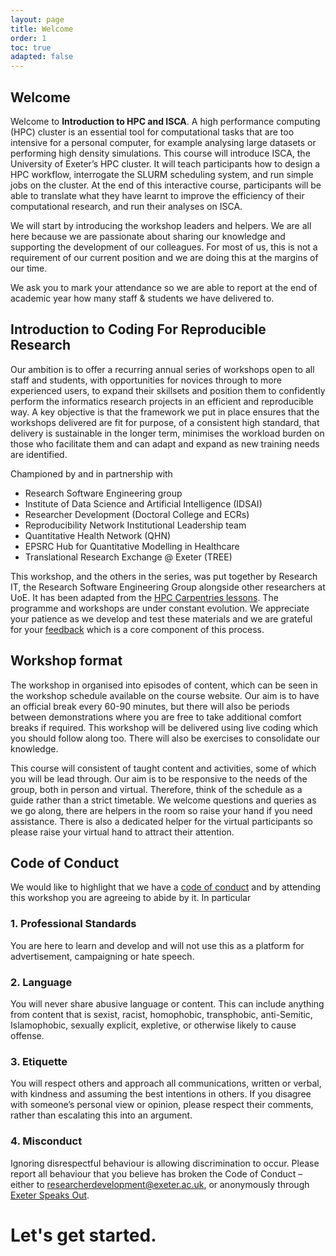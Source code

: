 ```yaml
---
layout: page
title: Welcome 
order: 1
toc: true
adapted: false
---
```


## Welcome

Welcome to **Introduction to HPC and ISCA**. A high performance computing (HPC) cluster is an essential tool for computational tasks that are too intensive for a personal computer, for example analysing large datasets or performing high density simulations. This course will introduce ISCA, the University of Exeter’s HPC cluster. It will teach participants how to design a HPC workflow, interrogate the SLURM scheduling system, and run simple jobs on the cluster. At the end of this interactive course, participants will be able to translate what they have learnt to improve the efficiency of their computational research, and run their analyses on ISCA.

We will start by introducing the workshop leaders and helpers. We are all here because we are passionate about sharing our knowledge and supporting the development of our colleagues. For most of us, this is not a requirement of our current position and we are doing this at the margins of our time. 

We ask you to mark your attendance so we are able to report at the end of academic year how many staff & students we have delivered to.


## Introduction to Coding For Reproducible Research

Our ambition is to offer a recurring annual series of workshops open to all staff and students, with opportunities for novices through to more experienced users, to expand their skillsets and position them to confidently perform the informatics research projects in an efficient and reproducible way. A key objective is that the framework we put in place ensures that the workshops delivered are fit for purpose, of a consistent high standard, that delivery is sustainable in the longer term, minimises the workload burden on those who facilitate them and can adapt and expand as new training needs are identified.

Championed by and in partnership with

- Research Software Engineering group
- Institute of Data Science and Artificial Intelligence (IDSAI)
- Researcher Development (Doctoral College and ECRs)
- Reproducibility Network Institutional Leadership team
- Quantitative Health Network (QHN) 
- EPSRC Hub for Quantitative Modelling in Healthcare
- Translational Research Exchange @ Exeter (TREE)

This workshop, and the others in the series, was put together by Research IT, the Research Software Engineering Group alongside other researchers at UoE. It has been adapted from the [HPC Carpentries lessons](https://www.hpc-carpentry.org/hpc-shell/). The programme and workshops are under constant evolution. We appreciate your patience as we develop and test these materials and we are grateful for your [feedback](https://forms.office.com/r/s4GK3VjT6v) which is a core component of this process. 

## Workshop format

The workshop in organised into episodes of content, which can be seen in the workshop schedule available on the course website. Our aim is to have an official break every 60-90 minutes, but there will also be periods between demonstrations where you are free to take additional comfort breaks if required.  This workshop will be delivered using live coding which you should follow along too. There will also be exercises to consolidate our knowledge. 
  

This course will consistent of taught content and activities, some of which you will be lead through. Our aim is to be responsive to the needs of the group, both in person and virtual. Therefore, think of the schedule as a guide rather than a strict timetable. We welcome questions and queries as we go along, there are helpers in the room so raise your hand if you need assistance. There is also a dedicated helper for the virtual participants so please raise your virtual hand to attract their attention.  

## Code of Conduct
We would like to highlight that we have a [code of conduct](https://uniexeterrse.github.io/intro-to-isca/code.html) and by attending this workshop you are agreeing to abide by it.  In particular

### 1. Professional Standards
You are here to learn and develop and will not use this as a platform for advertisement,
campaigning or hate speech.

### 2. Language
You will never share abusive language or content. This can include anything from content
that is sexist, racist, homophobic, transphobic, anti-Semitic, Islamophobic, sexually explicit,
expletive, or otherwise likely to cause offense.

### 3. Etiquette
You will respect others and approach all communications, written or verbal, with kindness
and assuming the best intentions in others. If you disagree with someone’s personal view or
opinion, please respect their comments, rather than escalating this into an argument.

### 4. Misconduct
Ignoring disrespectful behaviour is allowing discrimination to occur. Please report all
behaviour that you believe has broken the Code of Conduct – either to
researcherdevelopment@exeter.ac.uk, or anonymously through [Exeter Speaks Out](https://www.exeter.ac.uk/about/speakout/).

#  Let's get started.
